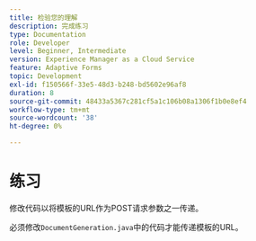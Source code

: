 ```yaml
---
title: 检验您的理解
description: 完成练习
type: Documentation
role: Developer
level: Beginner, Intermediate
version: Experience Manager as a Cloud Service
feature: Adaptive Forms
topic: Development
exl-id: f150566f-33e5-48d3-b248-bd5602e96af8
duration: 8
source-git-commit: 48433a5367c281cf5a1c106b08a1306f1b0e8ef4
workflow-type: tm+mt
source-wordcount: '38'
ht-degree: 0%

---
```


# 练习

修改代码以将模板的URL作为POST请求参数之一传递。

必须修改`DocumentGeneration.java`中的代码才能传递模板的URL。
